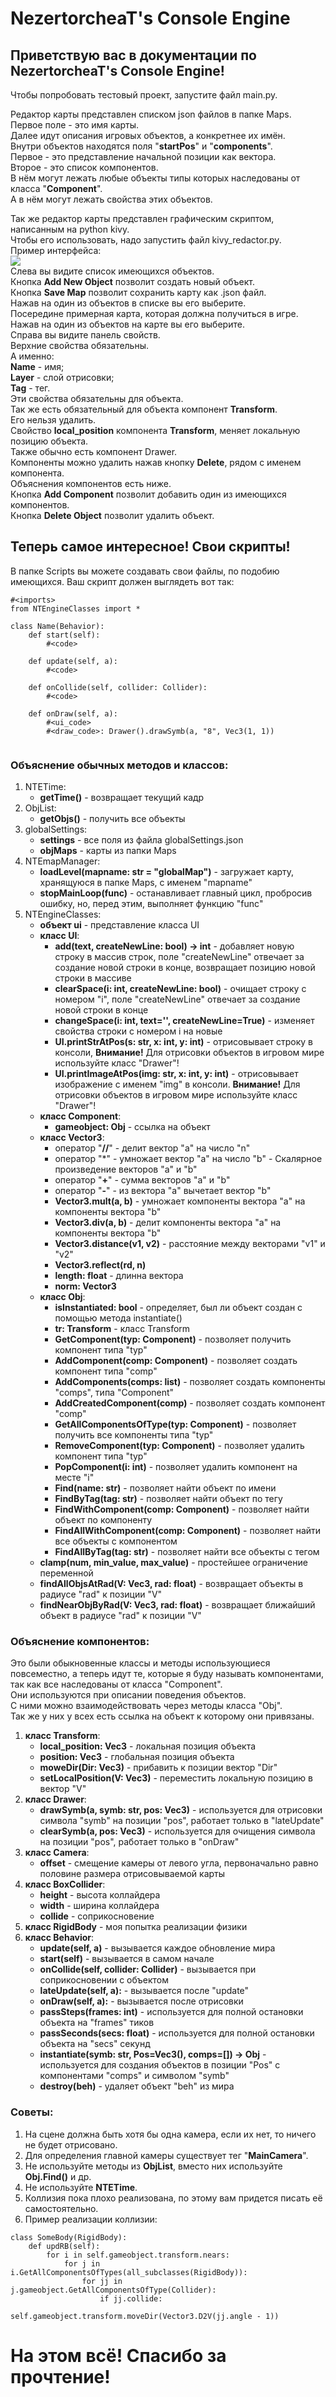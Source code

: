 # NezertorcheaT's Console Engine

## Приветствую вас в документации по NezertorcheaT's Console Engine!

Чтобы попробовать тестовый проект, запустите файл main.py.

Редактор карты представлен списком json файлов в папке Maps.  
Первое поле - это имя карты.  
Далее идут описания игровых объектов, а конкретнее их имён.  
Внутри объектов находятся поля "**startPos**" и "**components**".  
Первое - это представление начальной позиции как вектора.  
Второе - это список компонентов.  
В нём могут лежать любые объекты типы которых наследованы от класса "**Component**".  
А в нём могут лежать свойства этих объектов.

Так же редактор карты представлен графическим скриптом, написанным на python kivy.  
Чтобы его использовать, надо запустить файл kivy_redactor.py.  
Пример интерфейса:  
![](https://github.com/Grisha06/NezertorcheaT-Console-Engine/blob/main/README_images/image.jpg?raw=true)  
Слева вы видите список имеющихся объектов.  
Кнопка **Add New Object** позволит создать новый объект.  
Кнопка **Save Map** позволит сохранить карту как .json файл.  
Нажав на один из объектов в списке вы его выберите.  
Посередине примерная карта, которая должна получиться в игре.  
Нажав на один из объектов на карте вы его выберите.  
Справа вы видите панель свойств.  
Верхние свойства обязательны.  
А именно:  
**Name** - имя;  
**Layer** - слой отрисовки;  
**Tag** - тег.  
Эти свойства обязательны для объекта.  
Так же есть обязательный для объекта компонент **Transform**.  
Его нельзя удалить.  
Свойство **local_position** компонента **Transform**, меняет локальную позицию объекта.  
Также обычно есть компонент Drawer.  
Компоненты можно удалить нажав кнопку **Delete**, рядом с именем компонента.  
Объяснения компонентов есть ниже.  
Кнопка **Add Component** позволит добавить один из имеющихся компонентов.  
Кнопка **Delete Object** позволит удалить объект.

## Теперь самое интересное! Cвои скрипты!

В папке Scripts вы можете создавать свои файлы, по подобию имеющихся. Ваш скрипт должен выглядеть вот так:

```
#<imports>
from NTEngineClasses import *  

class Name(Behavior):
    def start(self):  
        #<code>  
    
    def update(self, a):  
        #<code>  

    def onCollide(self, collider: Collider):
        #<code>  

    def onDraw(self, a):
        #<ui_code>  
        #<draw_code>: Drawer().drawSymb(a, "8", Vec3(1, 1))
        
```  

### Объяснение обычных методов и классов:

1. NTETime:
    - **getTime()** - возвращает текущий кадр
2. ObjList:
    - **getObjs()** - получить все объекты
3. globalSettings:
    - **settings** - все поля из файла globalSettings.json
    - **objMaps** - карты из папки Maps
4. NTEmapManager:
    - **loadLevel(mapname: str = "globalMap")** - загружает карту, хранящуюся в папке Maps, с именем "mapname"
    - **stopMainLoop(func)** - останавливает главный цикл, пробросив ошибку, но, перед этим, выполняет функцию "func"
5. NTEngineClasses:
    - **объект ui** - представление класса UI
    - **класс UI**:
        - **add(text, createNewLine: bool) -> int** - добавляет новую строку в массив строк, поле "createNewLine" отвечает за создание новой строки в конце, возвращает позицию новой строки в массиве
        - **clearSpace(i: int, createNewLine: bool)** - очищает строку с номером "i", поле "createNewLine" отвечает за создание новой строки в конце
        - **changeSpace(i: int, text='', createNewLine=True)** - изменяет свойства строки с номером i на новые
        - **UI.printStrAtPos(s: str, x: int, y: int)** - отрисовывает строку в консоли, **Внимание!** Для отрисовки объектов в игровом мире используйте класс "Drawer"!
        - **UI.printImageAtPos(img: str, x: int, y: int)** - отрисовывает изображение с именем "img" в консоли. **Внимание!** Для отрисовки объектов в игровом мире используйте класс "Drawer"!
    - **класс Component**:
        - **gameobject: Obj** - ссылка на объект
    - **класс Vector3**:
        - оператор "**//**" - делит вектор "a" на число "n"
        - оператор "*" - умножает вектор "a" на число "b" - Скалярное произведение векторов "a" и "b"
        - оператор "**+**" - сумма векторов "a" и "b"
        - оператор "**-**" - из вектора "a" вычетает вектор "b"
        - **Vector3.mult(a, b)** - умножает компоненты вектора "a" на компоненты вектора "b"
        - **Vector3.div(a, b)** - делит компоненты вектора "a" на компоненты вектора "b"
        - **Vector3.distance(v1, v2)** - расстояние между векторами "v1" и "v2"
        - **Vector3.reflect(rd, n)**
        - **length: float** - длинна вектора
        - **norm: Vector3**
    - **класс Obj**:
        - **isInstantiated: bool** - определяет, был ли объект создан с помощью метода instantiate()
        - **tr: Transform** - класс Transform
        - **GetComponent(typ: Component)** - позволяет получить компонент типа "typ"
        - **AddComponent(comp: Component)** - позволяет создать компонент типа "comp"
        - **AddComponents(comps: list)** - позволяет создать компоненты "comps", типа "Component"
        - **AddCreatedComponent(comp)** - позволяет создать компонент "comp"
        - **GetAllComponentsOfType(typ: Component)** - позволяет получить все компоненты типа "typ"
        - **RemoveComponent(typ: Component)** - позволяет удалить компонент типа "typ"
        - **PopComponent(i: int)** - позволяет удалить компонент на месте "i"
        - **Find(name: str)** - позволяет найти объект по имени
        - **FindByTag(tag: str)** - позволяет найти объект по тегу
        - **FindWithComponent(comp: Component)** - позволяет найти объект по компоненту
        - **FindAllWithComponent(comp: Component)** - позволяет найти все объекты с компонентом
        - **FindAllByTag(tag: str)** - позволяет найти все объекты с тегом
    - **clamp(num, min_value, max_value)** - простейшее ограничение переменной
    - **findAllObjsAtRad(V: Vec3, rad: float)** - возвращает объекты в радиусе "rad" к позиции "V"
    - **findNearObjByRad(V: Vec3, rad: float)** - возвращает ближайший объект в радиусе "rad" к позиции "V"

### Объяснение компонентов:

Это были обыкновенные классы и методы использующиеся повсеместно, а теперь идут те, которые я буду называть
компонентами, так как все наследованы от класса "Component".  
Они используются при описании поведения объектов.  
С ними можно взаимодействовать через методы класса "Obj".  
Так же у них у всех есть ссылка на объект к которому они привязаны.

1. **класс Transform**:
    - **local_position: Vec3** - локальная позиция объекта
    - **position: Vec3** - глобальная позиция объекта
    - **moweDir(Dir: Vec3)** - прибавить к позиции вектор "Dir"
    - **setLocalPosition(V: Vec3)** - переместить локальную позицию в вектор "V"
2. **класс Drawer**:
    - **drawSymb(a, symb: str, pos: Vec3)** - используется для отрисовки символа "symb" на позиции "pos", работает только в "lateUpdate"
    - **clearSymb(a, pos: Vec3)** - используется для очищения символа на позиции "pos", работает только в "onDraw"
3. **класс Camera**:
    - **offset** - смещение камеры от левого угла, первоначально равно половине размера отрисовываемой карты
4. **класс BoxCollider**:
    - **height** - высота коллайдера
    - **width** - ширина коллайдера
    - **collide** - соприкосновение
5. **класс RigidBody** - моя попытка реализации физики
6. **класс Behavior**:
    - **update(self, a)** - вызывается каждое обновление мира
    - **start(self)** - вызывается в самом начале
    - **onCollide(self, collider: Collider)** - вызывается при соприкосновении с объектом
    - **lateUpdate(self, a):** - вызывается после "update"
    - **onDraw(self, a):** - вызывается после отрисовки
    - **passSteps(frames: int)** - используется для полной остановки объекта на "frames" тиков
    - **passSeconds(secs: float)** - используется для полной остановки объекта на "secs" секунд
    - **instantiate(symb: str, Pos=Vec3(), comps=[]) -> Obj** - используется для создания объектов в позиции "Pos" с компонентами "comps" и символом "symb"
    - **destroy(beh)** - удаляет объект "beh" из мира

### Советы:

1. На сцене должна быть хотя бы одна камера, если их нет, то ничего не будет отрисовано.
2. Для определения главной камеры существует тег "**MainCamera**".
3. Не используйте методы из **ObjList**, вместо них используйте **Obj.Find()** и др.
4. Не используйте **NTETime**.
5. Коллизия пока плохо реализована, по этому вам придется писать её самостоятельно.
7. Пример реализации коллизии:
```
class SomeBody(RigidBody):
    def updRB(self):
        for i in self.gameobject.transform.nears:
            for j in i.GetAllComponentsOfTypes(all_subclasses(RigidBody)):
                for jj in j.gameobject.GetAllComponentsOfType(Collider):
                    if jj.collide:
                        self.gameobject.transform.moveDir(Vector3.D2V(jj.angle - 1))
```

# На этом всё! Спасибо за прочтение!